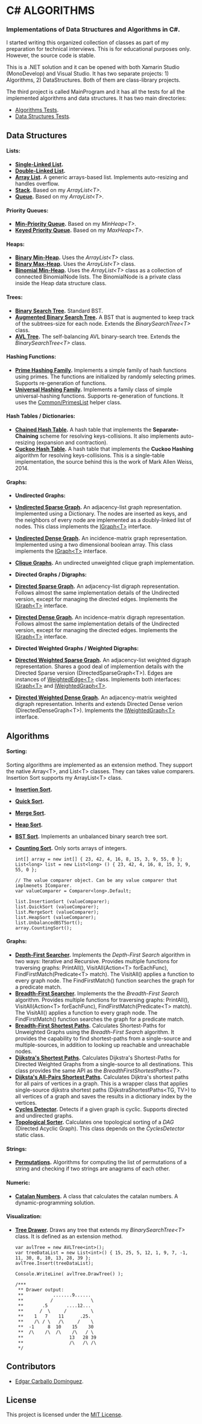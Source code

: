 # C# ALGORITHMS

### Implementations of Data Structures and Algorithms in C#.

I started writing this organized collection of classes as part of my preparation for technical interviews. This is for educational purposes only. However, the source code is stable.

This is a .NET solution and it can be opened with both Xamarin Studio (MonoDevelop) and Visual Studio. It has two separate projects: 1) Algorithms, 2) DataStructures. Both of them are class-library projects.

The third project is called MainProgram and it has all the tests for all the implemented algorithms and data structures. It has two main directories:
 * [Algorithms Tests](MainProgram/AlgorithmsTests).
 * [Data Structures Tests](MainProgram/DataStructuresTests).


## Data Structures

#### Lists:

 * **[Single-Linked List](DataStructures/Lists/SLinkedList.cs).**
 * **[Double-Linked List](DataStructures/Lists/DLinkedList.cs).**
 * **[Array List](DataStructures/Lists/ArrayList.cs).** A generic arrays-based list. Implements auto-resizing and handles overflow.
 * **[Stack](DataStructures/Lists/Stack.cs).** Based on my *ArrayList\<T\>*.
 * **[Queue](DataStructures/Lists/Queue.cs).** Based on my *ArrayList\<T\>*.

#### Priority Queues:

 * **[Min-Priority Queue](DataStructures/Heaps/MinPriorityQueue.cs).** Based on my *MinHeap\<T\>*.
 * **[Keyed Priority Queue](DataStructures/Heaps/KeyedPriorityQueue.cs).** Based on my *MaxHeap\<T\>*.

#### Heaps:

 * **[Binary Min-Heap](DataStructures/Heaps/BinaryMinHeap.cs).** Uses the *ArrayList\<T\>* class.
 * **[Binary Max-Heap](DataStructures/Heaps/BinaryMaxHeap.cs).** Uses the *ArrayList\<T\>* class.
 * **[Binomial Min-Heap](DataStructures/Heaps/BinomialMinHeap.cs).** Uses the *ArrayList\<T\>* class as a collection of connected BinomialNode lists. The BinomialNode is a private class inside the Heap data structure class.
 
#### Trees:

 * **[Binary Search Tree](DataStructures/Trees/BinarySearchTree.cs).** Standard BST.
 * **[Augmented Binary Search Tree](DataStructures/Trees/AugmentedBinarySearchTree.cs).** A BST that is augmented to keep track of the subtrees-size for each node. Extends the *BinarySearchTree\<T\>* class.
 * **[AVL Tree](DataStructures/Trees/AVLTree.cs).** The self-balancing AVL binary-search tree. Extends the *BinarySearchTree\<T\>* class.

#### Hashing Functions:
 * **[Prime Hashing Family](DataStructures/Hashing/PrimeHashingFamily.cs).** Implements a simple family of hash functions using primes. The functions are initialized by randomly selecting primes. Supports re-generation of functions.
 * **[Universal Hashing Family](DataStructures/Hashing/UniversalHashingFamily.cs).** Implements a family class of simple universal-hashing functions. Supports re-generation of functions. It uses the [Common/PrimesList](DataStructures/Common/PrimesList.cs) helper class.

#### Hash Tables / Dictionaries:

 * **[Chained Hash Table](DataStructures/Dictionaries/ChainedHashTable.cs).** A hash table that implements the **Separate-Chaining** scheme for resolving keys-collisions. It also implements auto-resizing (expansion and contraction).
 * **[Cuckoo Hash Table](DataStructures/Dictionaries/CuckooHashTable.cs).** A hash table that implements the **Cuckoo Hashing** algorithm for resolving keys-collisions. This is a single-table implementation, the source behind this is the work of Mark Allen Weiss, 2014.

#### Graphs:
 * **Undirected Graphs:**
  * **[Undirected Sparse Graph](DataStructures/Graphs/UndirectedSparseGraph.cs).** An adjacency-list graph representation. Implemented using a Dictionary. The nodes are inserted as keys, and the neighbors of every node are implemented as a doubly-linked list of nodes. This class implements the [IGraph\<T\>](DataStructures/Graphs/IGraph.cs) interface.
  * **[Undirected Dense Graph](DataStructures/Graphs/UndirectedDenseGraph.cs).** An incidence-matrix graph representation. Implemented using a two dimensional boolean array. This class implements the [IGraph\<T\>](DataStructures/Graphs/IGraph.cs) interface.
  * **[Clique Graphs](DataStructures/Graphs/CliqueGraph.cs).** An undirected unweighted clique graph implementation.
 
 * **Directed Graphs / Digraphs:** 
  * **[Directed Sparse Graph](DataStructures/Graphs/DirectedSparseGraph.cs).** An adjacency-list digraph representation. Follows almost the same implementation details of the Undirected version, except for managing the directed edges. Implements the [IGraph\<T\>](DataStructures/Graphs/IGraph.cs) interface.
  * **[Directed Dense Graph](DataStructures/Graphs/DirectedDenseGraph.cs).** An incidence-matrix digraph representation. Follows almost the same implementation details of the Undirected version, except for managing the directed edges. Implements the [IGraph\<T\>](DataStructures/Graphs/IGraph.cs) interface.
 
 * **Directed Weighted Graphs / Weighted Digraphs:**
  * **[Directed Weighted Sparse Graph](DataStructures/Graphs/DirectedWeightedSparseGraph.cs).** An adjacency-list weighted digraph representation. Shares a good deal of implemention details with the Directed Sparse version (DirectedSparseGraph\<T\>). Edges are instances of [WeightedEdge\<T\>](DataStructures/Graphs/WeightedEdge.cs) class. Implements both interfaces: [IGraph\<T\>](DataStructures/Graphs/IGraph.cs) and [IWeightedGraph\<T\>](DataStructures/Graphs/IWeightedGraph.cs).
  * **[Directed Weighted Dense Graph](DataStructures/Graphs/DirectedWeightedDenseGraph.cs).** An adjacency-matrix weighted digraph representation. Inherits and extends Directed Dense verion (DirectedDenseGraph\<T\>). Implements the [IWeightedGraph\<T\>](DataStructures/Graphs/IWeightedGraph.cs) interface.


## Algorithms

#### Sorting:
 Sorting algorithms are implemented as an extension method. They support the native Array\<T\>, and List\<T\> classes. They can takes value comparers. Insertion Sort supports my ArrayList\<T\> class.

  * **[Insertion Sort](Algorithms/Sorting/InsertionSorter.cs).**
  * **[Quick Sort](Algorithms/Sorting/QuickSorter.cs).**
  * **[Merge Sort](Algorithms/Sorting/MergeSorter.cs).**
  * **[Heap Sort](Algorithms/Sorting/HeapSorter.cs).**
  * **[BST Sort](Algorithms/Sorting/BinarySearchTreeSorter.cs).** Implements an unbalanced binary search tree sort.
  * **[Counting Sort](Algorithms/Sorting/CountingSorter.cs).** Only sorts arrays of integers.

    ```
    int[] array = new int[] { 23, 42, 4, 16, 8, 15, 3, 9, 55, 0 };
    List<long> list = new List<long> () { 23, 42, 4, 16, 8, 15, 3, 9, 55, 0 };
    
    // The value comparer object. Can be any value comparer that implmenets IComparer.
    var valueComparer = Comparer<long>.Default;
    
    list.InsertionSort (valueComparer);
    list.QuickSort (valueComparer);
    list.MergeSort (valueComparer);
    list.HeapSort (valueComparer);
    list.UnbalancedBSTSort();
    array.CountingSort();
    ```

#### Graphs:
 * **[Depth-First Searcher](Algorithms/Graphs/DepthFirstSearcher.cs).** Implements the *Depth-First Search* algorithm in two ways: Iterative and Recursive. Provides multiple functions for traversing graphs: PrintAll(), VisitAll(Action\<T\> forEachFunc), FindFirstMatch(Predicate\<T\> match). The VisitAll() applies a function to every graph node. The FindFirstMatch() function searches the graph for a predicate match.
 * **[Breadth-First Searcher](Algorithms/Graphs/BreadthFirstSearcher.cs).** Implements the the *Breadth-First Search* algorithm. Provides multiple functions for traversing graphs: PrintAll(), VisitAll(Action\<T\> forEachFunc), FindFirstMatch(Predicate\<T\> match). The VisitAll() applies a function to every graph node. The FindFirstMatch() function searches the graph for a predicate match.
 * **[Breadth-First Shortest Paths](Algorithms/Graphs/BreadthFirstShortestPaths.cs).** Calculates Shortest-Paths for Unweighted Graphs using the *Breadth-First Search* algorithm. It provides the capability to find shortest-paths from a single-source and multiple-sources, in addition to looking up reachable and unreachable nodes.
 * **[Dijkstra's Shortest Paths](Algorithms/Graphs/DijkstraShortestPaths.cs).** Calculates Dijkstra's Shortest-Paths for Directed Weighted Graphs from a single-source to all destinations. This class provides the same API as the *BreadthFirstShortestPaths\<T\>*.
 * **[Dijksta's All-Pairs Shortest Paths](Algorithms/Graphs/DijkstraAllPairsShortestPaths.cs).** Calculates Dijktra's shortest paths for all pairs of vertices in a graph. This is a wrapper class that applies single-source dijkstra shortest paths (DijkstraShortestPaths\<TG, TV\>) to all vertices of a graph and saves the results in a dictionary index by the vertices.
 * **[Cycles Detector](Algorithms/Graphs/CyclesDetector.cs).** Detects if a given graph is cyclic. Supports directed and undirected graphs.
 * **[Topological Sorter](Algorithms/Graphs/TopologicalSorter.cs).** Calculates one topological sorting of a *DAG* (Directed Acyclic Graph). This class depends on the *CyclesDetector* static class.

#### Strings:
 * **[Permutations](Algorithms/Strings/Permutations.cs).** Algorithms for computing the list of permutations of a string and checking if two strings are anagrams of each other.

#### Numeric:
 * **[Catalan Numbers](Algorithms/Numeric/CatalanNumbers.cs).** A class that calculates the catalan numbers. A dynamic-programming solution.

#### Visualization:
 * **[Tree Drawer](DataStructures/Trees/TreeDrawer.cs).** Draws any tree that extends my *BinarySearchTree\<T\>* class. It is defined as an extension method.
    ```
    var avlTree = new AVLTree<int>();
    var treeDataList = new List<int>() { 15, 25, 5, 12, 1, 9, 7, -1, 11, 30, 8, 10, 13, 28, 39 };
    avlTree.Insert(treeDataList);
    
    Console.WriteLine( avlTree.DrawTree() );
    
    /***
     ** Drawer output:
     **           .......9......
     **          /              \
     **       .5       ....12...
     **      /  \     /         \
     **    1   7    11      .25.
     **    /\ / \   /\     /    \
     **  -1     8  10    15    30
     **  /\    /\  /\    /\   / \
     **                 13   28 39
     **                 /\   /\ /\
     */
    ```


## Contributors
  
  * [Edgar Carballo Domínguez](https://github.com/karv).


## License

This project is licensed under the [MIT License](LICENSE).
